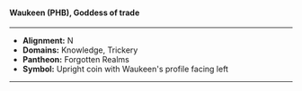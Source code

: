 #### Waukeen (PHB), Goddess of trade
___

- **Alignment:** N
- **Domains:** Knowledge, Trickery
- **Pantheon:** Forgotten Realms
- **Symbol:** Upright coin with Waukeen's profile facing left
___
